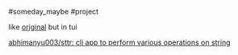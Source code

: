 #someday_maybe #project

like [original](https://gchq.github.io/CyberChef/) but in tui

[abhimanyu003/sttr: cli app to perform various operations on string](https://github.com/abhimanyu003/sttr)
